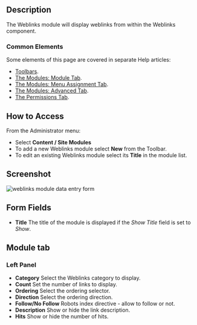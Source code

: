 <!-- Filename: Help4.x:Extensions_Module_Manager_Weblinks / Display title: Modules: Weblinks -->

## Description

The Weblinks module will display weblinks from within the Weblinks
component.

### Common Elements

Some elements of this page are covered in separate Help articles:

* [Toolbars](jdocmanual?article=help/common-elements/toolbars).
* [The Modules: Module Tab](jdocmanual?article=help/modules/modules-module-tab).
* [The Modules: Menu Assignment Tab](jdocmanual?article=help/modules/modules-menu-assignment-tab).
* [The Modules: Advanced Tab](jdocmanual?article=help/modules/modules-advanced-tab).
* [The Permissions Tab](jdocmanual?article=help/common-elements/edit-permissions).

## How to Access

From the Administrator menu:
* Select **Content / Site Modules**
* To add a new Weblinks module select **New** from the Toolbar.
* To edit an existing Weblinks module select its **Title** in the module list.

## Screenshot

![weblinks module data entry form](../../../en/images/modules-site/modules-site-weblinks.png)

## Form Fields

- **Title** The title of the module is displayed if the *Show Title* field is
set to *Show*.

## Module tab

### Left Panel

- **Category** Select the Weblinks category to display.
- **Count** Set the number of links to display.
- **Ordering** Select the ordering selector.
- **Direction** Select the ordering direction.
- **Follow/No Follow** Robots index directive - allow to follow or not.
- **Description** Show or hide the link description.
- **Hits** Show or hide the number of hits.
